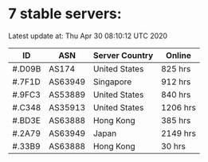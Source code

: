 # 7 stable servers:

Latest update at: Thu Apr 30 08:10:12 UTC 2020

| ID | ASN | Server Country | Online |
| -- | --- | -------------- | ------ |
| #.D09B | AS174 | United States | 825 hrs |
| #.7F1D | AS63949 | Singapore | 912 hrs |
| #.9FC3 | AS53889 | United States | 840 hrs |
| #.C348 | AS35913 | United States | 1206 hrs |
| #.BD3E | AS63888 | Hong Kong | 385 hrs |
| #.2A79 | AS63949 | Japan | 2149 hrs |
| #.33B9 | AS63888 | Hong Kong | 30 hrs |

